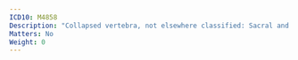 ```yaml
---
ICD10: M4858
Description: "Collapsed vertebra, not elsewhere classified: Sacral and sacrococcygeal region"
Matters: No
Weight: 0
---
```


